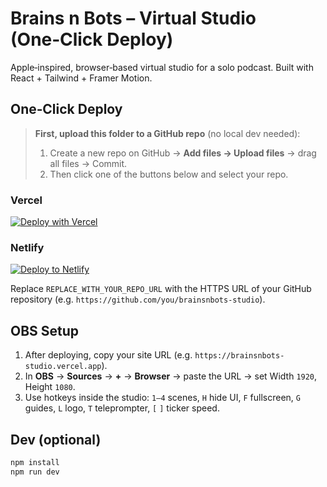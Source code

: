 # Brains n Bots – Virtual Studio (One‑Click Deploy)

Apple‑inspired, browser‑based virtual studio for a solo podcast. Built with React + Tailwind + Framer Motion.

## One‑Click Deploy

> **First, upload this folder to a GitHub repo** (no local dev needed):  
> 1) Create a new repo on GitHub → **Add files → Upload files** → drag all files → Commit.  
> 2) Then click one of the buttons below and select your repo.

### Vercel
[![Deploy with Vercel](https://vercel.com/button)](https://vercel.com/new/clone?project-name=brainsnbots-studio&repository-name=brainsnbots-studio&repository-url=REPLACE_WITH_YOUR_REPO_URL)

### Netlify
[![Deploy to Netlify](https://www.netlify.com/img/deploy/button.svg)](https://app.netlify.com/start/deploy?repository=REPLACE_WITH_YOUR_REPO_URL)

Replace `REPLACE_WITH_YOUR_REPO_URL` with the HTTPS URL of your GitHub repository (e.g. `https://github.com/you/brainsnbots-studio`).

## OBS Setup
1. After deploying, copy your site URL (e.g. `https://brainsnbots-studio.vercel.app`).  
2. In **OBS** → **Sources** → **+** → **Browser** → paste the URL → set Width `1920`, Height `1080`.  
3. Use hotkeys inside the studio: `1–4` scenes, `H` hide UI, `F` fullscreen, `G` guides, `L` logo, `T` teleprompter, `[` `]` ticker speed.

## Dev (optional)
```bash
npm install
npm run dev
```
